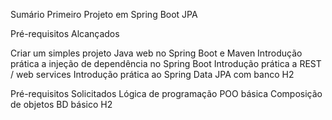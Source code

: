 Sumário
Primeiro Projeto em Spring Boot JPA 

Pré-requisitos Alcançados 

Criar um simples projeto Java web no Spring Boot e Maven
Introdução prática a injeção de dependência no Spring Boot
Introdução prática a REST / web services
Introdução prática ao Spring Data JPA com banco H2

Pré-requisitos Solicitados 
Lógica de programação
POO básica
Composição de objetos 
BD básico H2